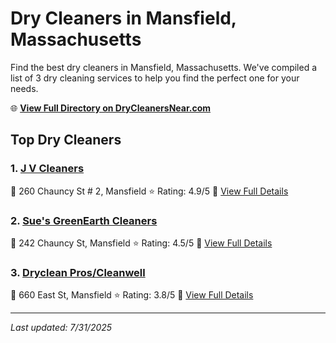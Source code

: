 # Dry Cleaners in Mansfield, Massachusetts

Find the best dry cleaners in Mansfield, Massachusetts. We've compiled a list of 3 dry cleaning services to help you find the perfect one for your needs.

🌐 **[View Full Directory on DryCleanersNear.com](https://drycleanersnear.com/city/US/Massachusetts/Mansfield)**

## Top Dry Cleaners

### 1. [J V Cleaners](https://drycleanersnear.com/dryCleaner/688193b0a2f5b6ba07499e9d/j-v-cleaners)
📍 260 Chauncy St # 2, Mansfield
⭐ Rating: 4.9/5
🔗 [View Full Details](https://drycleanersnear.com/dryCleaner/688193b0a2f5b6ba07499e9d/j-v-cleaners)

### 2. [Sue's GreenEarth Cleaners](https://drycleanersnear.com/dryCleaner/6881940ea2f5b6ba0749a2ff/sue-s-greenearth-cleaners)
📍 242 Chauncy St, Mansfield
⭐ Rating: 4.5/5
🔗 [View Full Details](https://drycleanersnear.com/dryCleaner/6881940ea2f5b6ba0749a2ff/sue-s-greenearth-cleaners)

### 3. [Dryclean Pros/Cleanwell](https://drycleanersnear.com/dryCleaner/688193e3a2f5b6ba0749a1b6/dryclean-pros-cleanwell)
📍 660 East St, Mansfield
⭐ Rating: 3.8/5
🔗 [View Full Details](https://drycleanersnear.com/dryCleaner/688193e3a2f5b6ba0749a1b6/dryclean-pros-cleanwell)


---

*Last updated: 7/31/2025*
